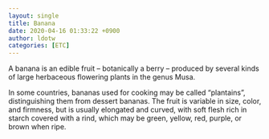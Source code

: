 ```yaml
---
layout: single
title: Banana
date: 2020-04-16 01:33:22 +0900
author: ldotw
categories: [ETC]
---
```


A banana is an edible fruit – botanically a berry – produced by several kinds of large herbaceous flowering plants in the genus Musa.



 In some countries, bananas used for cooking may be called “plantains”, distinguishing them from dessert bananas. The fruit is variable in size, color, and firmness, but is usually elongated and curved, with soft flesh rich in starch covered with a rind, which may be green, yellow, red, purple, or brown when ripe.